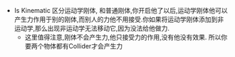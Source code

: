 + Is Kinematic 区分运动学刚体, 和普通刚体,你开启他了以后,运动学刚体他可以产生力作用于别的刚体,而别人的力他不用接受.你如果将运动学刚体添加到非运动学,那么出现非运动学无法移动它,因为没法给他做力.
  + 这里值得注意,刚体不会产生力,他只接受力的作用,没有他没有效果. 所以你要两个物体都有Collider才会产生力
